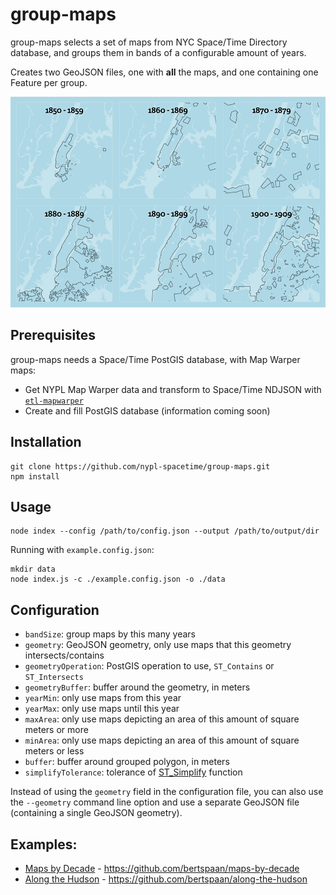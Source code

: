 # group-maps

group-maps selects a set of maps from NYC Space/Time Directory database, and groups them in bands of a configurable amount of years.

Creates two GeoJSON files, one with __all__ the maps, and one containing one Feature per group.

![Example: Maps by Decade](maps-by-decade.png)

## Prerequisites

group-maps needs a Space/Time PostGIS database, with Map Warper maps:

  - Get NYPL Map Warper data and transform to Space/Time NDJSON with [`etl-mapwarper`](https://github.com/nypl-spacetime/etl-mapwarper)
  - Create and fill PostGIS database (information coming soon)

## Installation

    git clone https://github.com/nypl-spacetime/group-maps.git
    npm install

## Usage

    node index --config /path/to/config.json --output /path/to/output/dir

Running with `example.config.json`:

    mkdir data
    node index.js -c ./example.config.json -o ./data

## Configuration

- `bandSize`: group maps by this many years
- `geometry`: GeoJSON geometry, only use maps that this geometry intersects/contains
- `geometryOperation`: PostGIS operation to use, `ST_Contains` or `ST_Intersects`
- `geometryBuffer`: buffer around the geometry, in meters
- `yearMin`: only use maps from this year
- `yearMax`: only use maps until this year
- `maxArea`: only use maps depicting an area of this amount of square meters or more
- `minArea`: only use maps depicting an area of this amount of square meters or less
- `buffer`: buffer around grouped polygon, in meters
- `simplifyTolerance`: tolerance of [ST_Simplify](http://www.postgis.org/docs/ST_Simplify.html) function

Instead of using the `geometry` field in the configuration file, you can also use the `--geometry` command line option and use a separate GeoJSON file (containing a single GeoJSON geometry).

## Examples:

- [Maps by Decade](http://bertspaan.nl/maps-by-decade) - https://github.com/bertspaan/maps-by-decade
- [Along the Hudson](http://bertspaan.nl/along-the-hudson) - https://github.com/bertspaan/along-the-hudson

